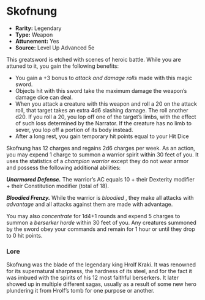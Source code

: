 # Skofnung

- **Rarity:** Legendary
- **Type:** Weapon
- **Attunement:** Yes
- **Source:** Level Up Advanced 5e

This greatsword is etched with scenes of heroic battle. While you are attuned to it, you gain the following benefits:

* You gain a +3 bonus to _attack and damage rolls_  made with this magic sword.
* Objects hit with this sword take the maximum damage the weapon’s damage dice can deal.
* When you attack a creature with this weapon and roll a 20 on the attack roll, that target takes an extra 4d6 slashing damage. The roll another d20\. If you roll a 20, you lop off one of the target’s limbs, with the effect of such loss determined by the Narrator. If the creature has no limb to sever, you lop off a portion of its body instead.
* After a long rest, you gain temporary hit points equal to your Hit Dice

Skofnung has 12 charges and regains 2d6 charges per week. As an action, you may expend 1 charge to summon a warrior spirit within 30 feet of you. It uses the statistics of a _champion warrior_  except they do not wear armor and possess the following additional abilities:

_**Unarmored Defense.**_ The warrior’s AC equals 10 + their Dexterity modifier + their Constitution modifier (total of 18).

_**Bloodied Frenzy.**_ While the warrior is _bloodied_ , they make all attacks with _advantage_  and all attacks against them are made with advantage.

You may also _concentrate_  for 1d4+1 rounds and expend 5 charges to summon a _berserker horde_  within 30 feet of you. Any creatures summoned by the sword obey your commands and remain for 1 hour or until they drop to 0 hit points.

### Lore

Skofnung was the blade of the legendary king Hrolf Kraki. It was renowned for its supernatural sharpness, the hardness of its steel, and for the fact it was imbued with the spirits of his 12 most faithful berserkers. It later showed up in multiple different sagas, usually as a result of some new hero plundering it from Hrolf’s tomb for one purpose or another.
